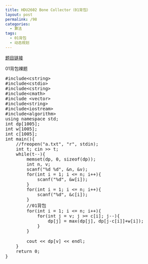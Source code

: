 ```yaml
---
title: HDU2602 Bone Collector（01背包）
layout: post
permalink: /98
categories:
  - 算法
tags:
  - 01背包
  - 动态规划
---
```

<a href="http://acm.hdu.edu.cn/showproblem.php?pid=2602" target="_blank">题目链接</a>

01背包裸题

<pre class="brush: cpp; title: ; notranslate" title="">#include&lt;cstring&gt;
#include&lt;cstdio&gt;
#include&lt;cstring&gt;
#include&lt;cmath&gt;
#include &lt;vector&gt;
#include&lt;string&gt;
#include&lt;iostream&gt;
#include&lt;algorithm&gt;
using namespace std;
int dp[1005];
int w[1005];
int c[1005];
int main(){
    //freopen("a.txt", "r", stdin);
    int t; cin &gt;&gt; t;
    while(t--){
        memset(dp, 0, sizeof(dp));
        int n, v;
        scanf("%d %d", &n, &v);
        for(int i = 1; i &lt;= n; i++){
            scanf("%d", &w[i]);
        }
        for(int i = 1; i &lt;= n; i++){
            scanf("%d", &c[i]);
        }
        //01背包
        for(int i = 1; i &lt;= n; i++){
            for(int j = v; j &gt;= c[i]; j--){
                dp[j] = max(dp[j], dp[j-c[i]]+w[i]);
            }
        }

        cout &lt;&lt; dp[v] &lt;&lt; endl;
    }
    return 0;
}
</pre>